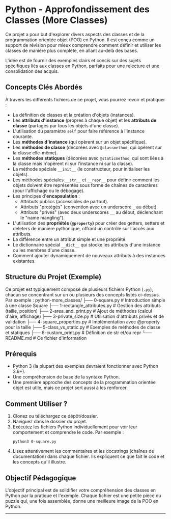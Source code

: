 # Python - Approfondissement des Classes (More Classes)

Ce projet a pour but d'explorer divers aspects des classes et de la programmation orientée objet (POO) en Python. Il est conçu comme un support de révision pour mieux comprendre comment définir et utiliser les classes de manière plus complète, en allant au-delà des bases.

L'idée est de fournir des exemples clairs et concis sur des sujets spécifiques liés aux classes en Python, parfaits pour une relecture et une consolidation des acquis.

## Concepts Clés Abordés

À travers les différents fichiers de ce projet, vous pourrez revoir et pratiquer :

*   La définition de classes et la création d'objets (instances).
*   Les **attributs d'instance** (propres à chaque objet) et les **attributs de classe** (partagés par tous les objets d'une classe).
*   L'utilisation du paramètre `self` pour faire référence à l'instance courante.
*   Les **méthodes d'instance** (qui opèrent sur un objet spécifique).
*   Les **méthodes de classe** (décorées avec `@classmethod`, qui opèrent sur la classe elle-même).
*   Les **méthodes statiques** (décorées avec `@staticmethod`, qui sont liées à la classe mais n'opèrent ni sur l'instance ni sur la classe).
*   La méthode spéciale `__init__` (le constructeur, pour initialiser les objets).
*   Les méthodes spéciales `__str__` et `__repr__` pour définir comment les objets doivent être représentés sous forme de chaînes de caractères (pour l'affichage ou le débogage).
*   Les principes d'**encapsulation** :
    *   Attributs publics (accessibles de partout).
    *   Attributs "protégés" (convention avec un underscore `_` au début).
    *   Attributs "privés" (avec deux underscores `__` au début, déclenchant le "name mangling").
*   L'utilisation des **propriétés (`@property`)** pour créer des getters, setters et deleters de manière pythonique, offrant un contrôle sur l'accès aux attributs.
*   La différence entre un attribut simple et une propriété.
*   Le dictionnaire spécial `__dict__` qui stocke les attributs d'une instance ou les membres d'une classe.
*   Comment ajouter dynamiquement de nouveaux attributs à des instances existantes.

## Structure du Projet (Exemple)

Ce projet est typiquement composé de plusieurs fichiers Python (`.py`), chacun se concentrant sur un ou plusieurs des concepts listés ci-dessus. Par exemple :
python-more_classes/
├── 0-square.py # Introduction simple à une classe Square
├── 1-rectangle_attributes.py # Gestion des attributs (taille, position)
├── 2-area_and_print.py # Ajout de méthodes (calcul d'aire, affichage)
├── 3-private_size.py # Utilisation d'attributs privés et de validation
├── 4-square_properties.py # Implémentation avec @property pour la taille
├── 5-class_vs_static.py # Exemples de méthodes de classe et statiques
├── 6-custom_print.py # Définition de str et/ou repr
└── README.md # Ce fichier d'information

## Prérequis

*   Python 3 (la plupart des exemples devraient fonctionner avec Python 3.6+).
*   Une compréhension de base de la syntaxe Python.
*   Une première approche des concepts de la programmation orientée objet est utile, mais ce projet sert aussi à les renforcer.

## Comment Utiliser ?

1.  Clonez ou téléchargez ce dépôt/dossier.
2.  Naviguez dans le dossier du projet.
3.  Exécutez les fichiers Python individuellement pour voir leur comportement et comprendre le code. Par exemple :
    ```
    python3 0-square.py
    ```
4.  Lisez attentivement les commentaires et les docstrings (chaînes de documentation) dans chaque fichier. Ils expliquent ce que fait le code et les concepts qu'il illustre.

## Objectif Pédagogique

L'objectif principal est de solidifier votre compréhension des classes en Python par la pratique et l'exemple. Chaque fichier est une petite pièce du puzzle qui, une fois assemblée, donne une meilleure image de la POO en Python.

---